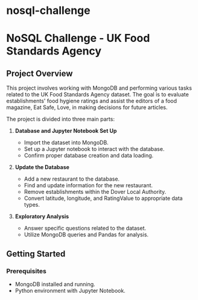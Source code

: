 # nosql-challenge
# NoSQL Challenge - UK Food Standards Agency

## Project Overview

This project involves working with MongoDB and performing various tasks related to the UK Food Standards Agency dataset. The goal is to evaluate establishments' food hygiene ratings and assist the editors of a food magazine, Eat Safe, Love, in making decisions for future articles.

The project is divided into three main parts:

1. **Database and Jupyter Notebook Set Up**
   - Import the dataset into MongoDB.
   - Set up a Jupyter notebook to interact with the database.
   - Confirm proper database creation and data loading.

2. **Update the Database**
   - Add a new restaurant to the database.
   - Find and update information for the new restaurant.
   - Remove establishments within the Dover Local Authority.
   - Convert latitude, longitude, and RatingValue to appropriate data types.

3. **Exploratory Analysis**
   - Answer specific questions related to the dataset.
   - Utilize MongoDB queries and Pandas for analysis.

## Getting Started

### Prerequisites

- MongoDB installed and running.
- Python environment with Jupyter Notebook.


